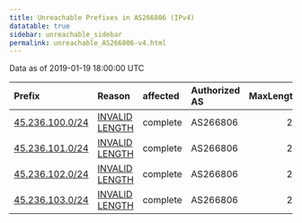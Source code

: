 ```yaml
---
title: Unreachable Prefixes in AS266806 (IPv4)
datatable: true
sidebar: unreachable_sidebar
permalink: unreachable_AS266806-v4.html
---
```


Data as of 2019-01-19 18:00:00 UTC


<div class="datatable-begin"></div>

| Prefix                                                   | Reason                                                                                                     | affected   | Authorized AS   |   MaxLength | Anchor                                         |   unreachable /24s |
|:---------------------------------------------------------|:-----------------------------------------------------------------------------------------------------------|:-----------|:----------------|------------:|:-----------------------------------------------|-------------------:|
| [45.236.100.0/24](https://stat.ripe.net/45.236.100.0/24) | [INVALID LENGTH](https://rpki-validator.ripe.net/announcement-preview?asn=AS266806&prefix=45.236.100.0/24) | complete   | AS266806        |          22 | [LACNIC](unreachable_LACNIC_RPKI_Root-v4.html) |                  1 |
| [45.236.101.0/24](https://stat.ripe.net/45.236.101.0/24) | [INVALID LENGTH](https://rpki-validator.ripe.net/announcement-preview?asn=AS266806&prefix=45.236.101.0/24) | complete   | AS266806        |          22 | [LACNIC](unreachable_LACNIC_RPKI_Root-v4.html) |                  1 |
| [45.236.102.0/24](https://stat.ripe.net/45.236.102.0/24) | [INVALID LENGTH](https://rpki-validator.ripe.net/announcement-preview?asn=AS266806&prefix=45.236.102.0/24) | complete   | AS266806        |          22 | [LACNIC](unreachable_LACNIC_RPKI_Root-v4.html) |                  1 |
| [45.236.103.0/24](https://stat.ripe.net/45.236.103.0/24) | [INVALID LENGTH](https://rpki-validator.ripe.net/announcement-preview?asn=AS266806&prefix=45.236.103.0/24) | complete   | AS266806        |          22 | [LACNIC](unreachable_LACNIC_RPKI_Root-v4.html) |                  1 |

<div class="datatable-end"></div>